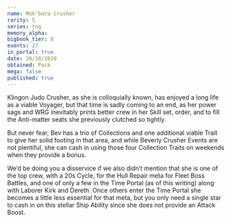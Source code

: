 ```yaml
---
name: Mok'bara Crusher
rarity: 5
series: tng
memory_alpha:
bigbook_tier: 6
events: 27
in_portal: true
date: 20/10/2020
obtained: Pack
mega: false
published: true
---
```


Klingon Judo Crusher, as she is colloquially known, has enjoyed a long life as a viable Voyager, but that time is sadly coming to an end, as her power sags and WRG inevitably prints better crew in her Skill set, order, and to fill the Anti-matter seats she previously clutched so tightly. 

But never fear, Bev has a trio of Collections and one additional viable Trait to give her solid footing in that area, and while Beverly Crusher Events are not plentiful, she can cash in using those four Collection Traits on weekends when they provide a bonus. 

We’d be doing you a disservice if we also didn’t mention that she is one of the top crew, with a 20s Cycle, for the Hull Repair meta for Fleet Boss Battles, and one of only a few in the Time Portal (as of this writing) along with Laborer Kirk and Dereth. Once others enter the Time Portal she becomes a little less essential for that meta, but you only need a single star to cash in on this stellar Ship Ability since she does not provide an Attack Boost.
